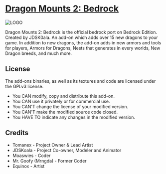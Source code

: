 # [Dragon Mounts 2: Bedrock](https://www.curseforge.com/minecraft-bedrock/addons/dragon-mounts-2-bedrock)

![LOGO]([https://cdn.modrinth.com/data/cached_images/fb34b19fd9a378f3fded1ceac251bc70bc0940f3.png](https://www.curseforge.com/minecraft-bedrock/addons/dragon-mounts-v1-3-25/gallery))

Dragon Mounts 2: Bedrock is the official bedrock port on Bedrock Edition. Created by JDSK0ala. An add-on which adds over 15 new dragons to your game. In addition to new dragons, the add-on adds in new armors and tools for players, Armors for Dragons, Nests that generates in every worlds, New Dragon breeds, and much more.

## License
The add-ons binaries, as well as its textures and code are licensed under the GPLv3 license.

- You CAN modify, copy and distribute this add-on.
- You CAN use it privately or for commercial use.
- You CAN'T change the license of your modified version.
- You CAN'T make the modified source code closed.
- You HAVE TO indicate any changes in the modified version.

## Credits
- Tomanex - Project Owner & Lead Artist
- JDSKoala - Project Co-owner, Modeler and Animator
- Moaswies - Coder
- Mr. Goofy (Mrngda) - Former Coder
- Equinox - Artist
